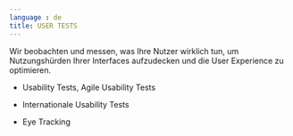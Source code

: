 ```yaml
---
language : de
title: USER TESTS
---
```

Wir beobachten und messen, was Ihre Nutzer wirklich tun, um Nutzungshürden Ihrer Interfaces aufzudecken und die User Experience zu optimieren.

* Usability Tests, Agile Usability Tests


* Internationale Usability Tests


* Eye Tracking